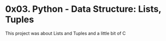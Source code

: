 # 0x03. Python - Data Structure: Lists, Tuples

This project was about Lists and Tuples and a little bit of C
